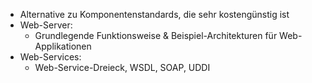 - Alternative zu Komponentenstandards, die sehr kostengünstig ist
- Web-Server:
	- Grundlegende Funktionsweise & Beispiel-Architekturen für Web-Applikationen
- Web-Services:
	- Web-Service-Dreieck, WSDL, SOAP, UDDI